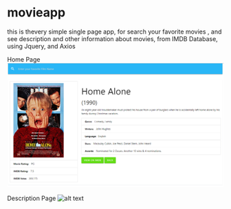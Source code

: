 # movieapp
this is thevery simple single page app, for search your favorite movies ,
and see description and other information about movies, from IMDB Database, using Jquery, and Axios

Home Page
![Screenshot](2018-06-06_12-39-05.png)

Description Page
![alt text](https://drive.google.com/file/d/1nIce36zIIpZMRwKYdZQJyh0zvvmKCFOB/view?usp=sharing)
